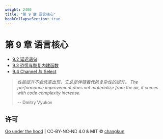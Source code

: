 ```yaml
---
weight: 2400
title: "第 9 章 语言核心"
bookCollapseSection: true
---
```


# 第 9 章 语言核心

<!-- - [9.1 运行时类型系统](./type.md) -->
- [9.2 延迟语句](./defer.md)
- [9.3 恐慌与恢复内建函数](./panic.md)
- [9.4 Channel 与 Select](./chan.md)
<!-- - [9.5 数组、切片与字符串](./slice.md) -->
<!-- - [9.6 散列表](./map.md) -->
<!-- - [9.7 接口](./interface.md) -->

> _性能提升不会凭空出现，它总是伴随着代码复杂性的提升。_
> _The performance improvement does not materialize from the air, it 
comes with code complexity increase._
>
> -- Dmitry Vyukov

## 许可

[Go under the hood](https://github.com/changkun/go-under-the-hood) | CC-BY-NC-ND 4.0 & MIT &copy; [changkun](https://changkun.de)